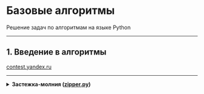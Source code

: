 # Базовые алгоритмы

Решение задач по алгоритмам на языке Python

---

## 1. Введение в алгоритмы

[contest.yandex.ru](https://contest.yandex.ru/contest/26365/problems/)

---

<details>
  <summary>
    <b>Застежка-молния (<a href=<"introduction/zipper.py">zipper.py</a>)</b>
  </summary>
